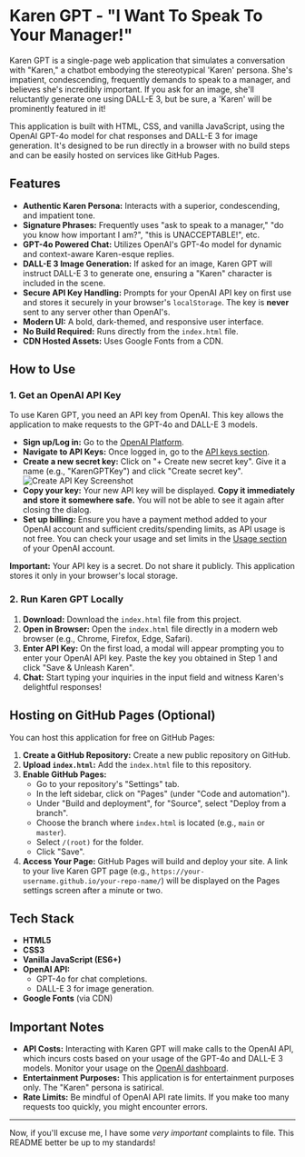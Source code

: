 # Karen GPT - "I Want To Speak To Your Manager!"

Karen GPT is a single-page web application that simulates a conversation with "Karen," a chatbot embodying the stereotypical 'Karen' persona. She's impatient, condescending, frequently demands to speak to a manager, and believes she's incredibly important. If you ask for an image, she'll reluctantly generate one using DALL-E 3, but be sure, a 'Karen' will be prominently featured in it!

This application is built with HTML, CSS, and vanilla JavaScript, using the OpenAI GPT-4o model for chat responses and DALL-E 3 for image generation. It's designed to be run directly in a browser with no build steps and can be easily hosted on services like GitHub Pages.

## Features

- **Authentic Karen Persona:** Interacts with a superior, condescending, and impatient tone.
- **Signature Phrases:** Frequently uses "ask to speak to a manager," "do you know how important I am?", "this is UNACCEPTABLE!", etc.
- **GPT-4o Powered Chat:** Utilizes OpenAI's GPT-4o model for dynamic and context-aware Karen-esque replies.
- **DALL-E 3 Image Generation:** If asked for an image, Karen GPT will instruct DALL-E 3 to generate one, ensuring a "Karen" character is included in the scene.
- **Secure API Key Handling:** Prompts for your OpenAI API key on first use and stores it securely in your browser's `localStorage`. The key is **never** sent to any server other than OpenAI's.
- **Modern UI:** A bold, dark-themed, and responsive user interface.
- **No Build Required:** Runs directly from the `index.html` file.
- **CDN Hosted Assets:** Uses Google Fonts from a CDN.

## How to Use

### 1. Get an OpenAI API Key

To use Karen GPT, you need an API key from OpenAI. This key allows the application to make requests to the GPT-4o and DALL-E 3 models.

- **Sign up/Log in:** Go to the [OpenAI Platform](https://platform.openai.com/).
- **Navigate to API Keys:** Once logged in, go to the [API keys section](https://platform.openai.com/api-keys).
- **Create a new secret key:** Click on "+ Create new secret key". Give it a name (e.g., "KarenGPTKey") and click "Create secret key".
  ![Create API Key Screenshot](https://i.imgur.com/your_screenshot_of_create_key.png) <!-- You'll need to replace this with an actual screenshot URL if you want an image here -->
- **Copy your key:** Your new API key will be displayed. **Copy it immediately and store it somewhere safe.** You will not be able to see it again after closing the dialog.
- **Set up billing:** Ensure you have a payment method added to your OpenAI account and sufficient credits/spending limits, as API usage is not free. You can check your usage and set limits in the [Usage section](https://platform.openai.com/usage) of your OpenAI account.

**Important:** Your API key is a secret. Do not share it publicly. This application stores it only in your browser's local storage.

### 2. Run Karen GPT Locally

1.  **Download:** Download the `index.html` file from this project.
2.  **Open in Browser:** Open the `index.html` file directly in a modern web browser (e.g., Chrome, Firefox, Edge, Safari).
3.  **Enter API Key:** On the first load, a modal will appear prompting you to enter your OpenAI API key. Paste the key you obtained in Step 1 and click "Save & Unleash Karen".
4.  **Chat:** Start typing your inquiries in the input field and witness Karen's delightful responses!

## Hosting on GitHub Pages (Optional)

You can host this application for free on GitHub Pages:

1.  **Create a GitHub Repository:** Create a new public repository on GitHub.
2.  **Upload `index.html`:** Add the `index.html` file to this repository.
3.  **Enable GitHub Pages:**
    - Go to your repository's "Settings" tab.
    - In the left sidebar, click on "Pages" (under "Code and automation").
    - Under "Build and deployment", for "Source", select "Deploy from a branch".
    - Choose the branch where `index.html` is located (e.g., `main` or `master`).
    - Select `/(root)` for the folder.
    - Click "Save".
4.  **Access Your Page:** GitHub Pages will build and deploy your site. A link to your live Karen GPT page (e.g., `https://your-username.github.io/your-repo-name/`) will be displayed on the Pages settings screen after a minute or two.

## Tech Stack

- **HTML5**
- **CSS3**
- **Vanilla JavaScript (ES6+)**
- **OpenAI API:**
  - GPT-4o for chat completions.
  - DALL-E 3 for image generation.
- **Google Fonts** (via CDN)

## Important Notes

- **API Costs:** Interacting with Karen GPT will make calls to the OpenAI API, which incurs costs based on your usage of the GPT-4o and DALL-E 3 models. Monitor your usage on the [OpenAI dashboard](https://platform.openai.com/usage).
- **Entertainment Purposes:** This application is for entertainment purposes only. The "Karen" persona is satirical.
- **Rate Limits:** Be mindful of OpenAI API rate limits. If you make too many requests too quickly, you might encounter errors.

---

Now, if you'll excuse me, I have some _very important_ complaints to file. This README better be up to my standards!
